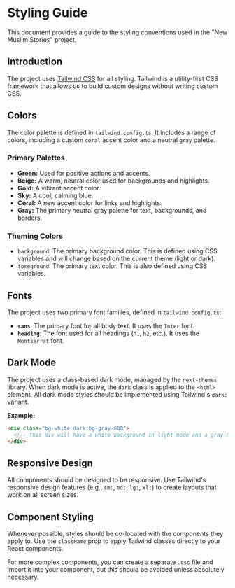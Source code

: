 
# Styling Guide

This document provides a guide to the styling conventions used in the "New Muslim Stories" project.

## Introduction

The project uses [Tailwind CSS](https://tailwindcss.com/) for all styling. Tailwind is a utility-first CSS framework that allows us to build custom designs without writing custom CSS.

## Colors

The color palette is defined in `tailwind.config.ts`. It includes a range of colors, including a custom `coral` accent color and a neutral `gray` palette.

### Primary Palettes

- **Green:** Used for positive actions and accents.
- **Beige:** A warm, neutral color used for backgrounds and highlights.
- **Gold:** A vibrant accent color.
- **Sky:** A cool, calming blue.
- **Coral:** A new accent color for links and highlights.
- **Gray:** The primary neutral gray palette for text, backgrounds, and borders.

### Theming Colors

- `background`: The primary background color. This is defined using CSS variables and will change based on the current theme (light or dark).
- `foreground`: The primary text color. This is also defined using CSS variables.

## Fonts

The project uses two primary font families, defined in `tailwind.config.ts`:

- **`sans`**: The primary font for all body text. It uses the `Inter` font.
- **`heading`**: The font used for all headings (`h1`, `h2`, etc.). It uses the `Montserrat` font.

## Dark Mode

The project uses a class-based dark mode, managed by the `next-themes` library. When dark mode is active, the `dark` class is applied to the `<html>` element. All dark mode styles should be implemented using Tailwind's `dark:` variant.

**Example:**

```html
<div class="bg-white dark:bg-gray-800">
  <!-- This div will have a white background in light mode and a gray background in dark mode -->
</div>
```

## Responsive Design

All components should be designed to be responsive. Use Tailwind's responsive design features (e.g., `sm:`, `md:`, `lg:`, `xl:`) to create layouts that work on all screen sizes.

## Component Styling

Whenever possible, styles should be co-located with the components they apply to. Use the `className` prop to apply Tailwind classes directly to your React components.

For more complex components, you can create a separate `.css` file and import it into your component, but this should be avoided unless absolutely necessary.
